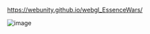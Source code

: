 
https://webunity.github.io/webgl_EssenceWars/

![image](https://github.com/webunity/webgl_EssenceWars/assets/62178856/4283e36e-7454-4e71-8b3b-7235bac2f0ee)
